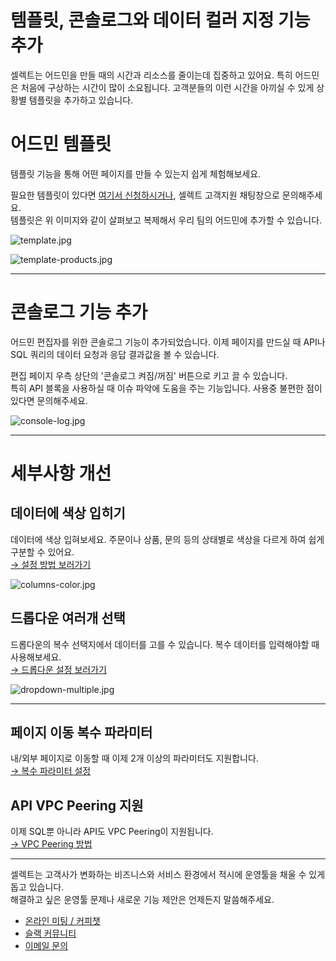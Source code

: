 # 템플릿, 콘솔로그와 데이터 컬러 지정 기능 추가

셀렉트는 어드민을 만들 때의 시간과 리소스를 줄이는데 집중하고 있어요. 특히 어드민은 처음에 구상하는 시간이 많이 소요됩니다. 고객분들의 이런 시간을 아끼실 수 있게 상황별 템플릿을 추가하고 있습니다.

# 어드민 템플릿

템플릿 기능을 통해 어떤 페이지를 만들 수 있는지 쉽게 체험해보세요.

필요한 템플릿이 있다면 [여기서 신청하시거나](https://tally.so/r/wa96Q2), 셀렉트 고객지원 채팅창으로 문의해주세요.  
템플릿은 위 이미지와 같이 살펴보고 복제해서 우리 팀의 어드민에 추가할 수 있습니다.

![](https://files.readme.io/cc9effe-template.jpg "template.jpg")

![](https://files.readme.io/f188e34-template-products.jpg "template-products.jpg")

***

# 콘솔로그 기능 추가

어드민 편집자를 위한 콘솔로그 기능이 추가되었습니다. 이제 페이지를 만드실 때 API나 SQL 쿼리의 데이터 요청과 응답 결과값을 볼 수 있습니다.

편집 페이지 우측 상단의 '콘솔로그 켜짐/꺼짐' 버튼으로 키고 끌 수 있습니다.  
특히 API 블록을 사용하실 때 이슈 파악에 도움을 주는 기능입니다. 사용중 불편한 점이 있다면 문의해주세요.

![](https://files.readme.io/7d7c3d7-console-log.jpg "console-log.jpg")

***

# 세부사항 개선

## 데이터에 색상 입히기

데이터에 색상 입혀보세요. 주문이나 상품, 문의 등의 상태별로 색상을 다르게 하여 쉽게 구분할 수 있어요.  
[→ 설정 방법 보러가기](https://docs.selectfromuser.com/docs/yaml-reference#columnscolor) 

![](https://files.readme.io/fe40b55-columns-color.jpg "columns-color.jpg")

## 드롭다운 여러개 선택

드롭다운의 복수 선택지에서 데이터를 고를 수 있습니다. 복수 데이터를 입력해야할 때 사용해보세요.  
[→ 드롭다운 설정 보러가기](https://docs.selectfromuser.com/docs/yaml-reference#paramsdropdown) 

![](https://files.readme.io/6b1a2fd-dropdown-multiple.jpg "dropdown-multiple.jpg")

***

## 페이지 이동 복수 파라미터

내/외부 페이지로 이동할 때 이제 2개 이상의 파라미터도 지원합니다.  
[→ 복수 파라미터 설정](https://docs.selectfromuser.com/docs/%ED%8E%98%EC%9D%B4%EC%A7%80-%EC%9D%B4%EB%8F%99#refs-%EC%97%AC%EB%9F%AC%EA%B0%9C-param-%EC%9D%B4%EC%9A%A9-%EC%8B%9C)

## API VPC Peering 지원

이제 SQL뿐 아니라 API도 VPC Peering이 지원됩니다.  
[→ VPC Peering 방법](https://blog.selectfromuser.com/vpc-peering-connection/)

***

셀렉트는 고객사가 변화하는 비즈니스와 서비스 환경에서 적시에 운영툴을 채울 수 있게 돕고 있습니다.  
해결하고 싶은 운영툴 문제나 새로운 기능 제안은 언제든지 말씀해주세요.

- [온라인 미팅 / 커피챗](https://whattime.co.kr/selecthq)
- [슬랙 커뮤니티](https://join.slack.com/t/selectcommunity/shared_invite/zt-161fvp0bn-SjJykcvL9ply0CQzUXrL9A)
- [이메일 문의](mailto:support@selectfromuser.com)